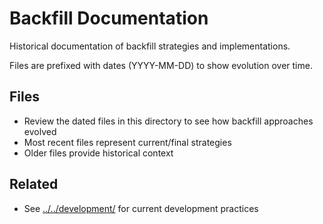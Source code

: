 # Backfill Documentation

Historical documentation of backfill strategies and implementations.

Files are prefixed with dates (YYYY-MM-DD) to show evolution over time.

## Files

- Review the dated files in this directory to see how backfill approaches evolved
- Most recent files represent current/final strategies
- Older files provide historical context

## Related

- See [../../development/](../../development/) for current development practices
